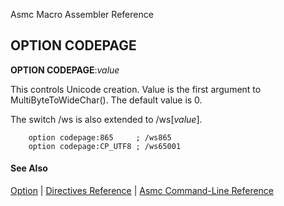 Asmc Macro Assembler Reference

## OPTION CODEPAGE

**OPTION CODEPAGE**:_value_

This controls Unicode creation. Value is the first argument to MultiByteToWideChar(). The default value is 0.

The switch /ws is also extended to /ws[_value_].

```
    option codepage:865     ; /ws865
    option codepage:CP_UTF8 ; /ws65001
```

#### See Also

[Option](option.md) | [Directives Reference](readme.md) | [Asmc Command-Line Reference](../command/readme.md)
